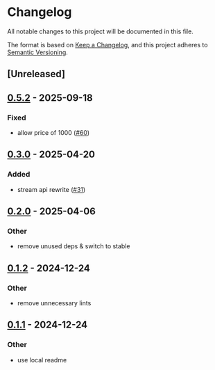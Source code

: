 # Changelog

All notable changes to this project will be documented in this file.

The format is based on [Keep a Changelog](https://keepachangelog.com/en/1.0.0/),
and this project adheres to [Semantic Versioning](https://semver.org/spec/v2.0.0.html).

## [Unreleased]

## [0.5.2](https://github.com/roberts-pumpurs/betfair-adapter-rs/compare/betfair-types-v0.5.1...betfair-types-v0.5.2) - 2025-09-18

### Fixed

- allow price of 1000 ([#60](https://github.com/roberts-pumpurs/betfair-adapter-rs/pull/60))

## [0.3.0](https://github.com/roberts-pumpurs/betfair-adapter-rs/compare/betfair-types-v0.2.1...betfair-types-v0.3.0) - 2025-04-20

### Added

- stream api rewrite ([#31](https://github.com/roberts-pumpurs/betfair-adapter-rs/pull/31))

## [0.2.0](https://github.com/roberts-pumpurs/betfair-adapter-rs/compare/betfair-types-v0.1.2...betfair-types-v0.2.0) - 2025-04-06

### Other

- remove unused deps & switch to stable

## [0.1.2](https://github.com/roberts-pumpurs/betfair-adapter-rs/compare/betfair-types-v0.1.1...betfair-types-v0.1.2) - 2024-12-24

### Other

- remove unnecessary lints

## [0.1.1](https://github.com/roberts-pumpurs/betfair-adapter-rs/compare/betfair-types-v0.1.0...betfair-types-v0.1.1) - 2024-12-24

### Other

- use local readme

